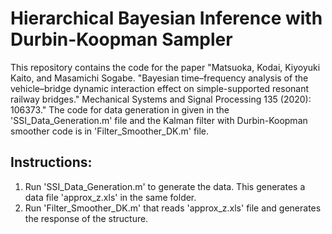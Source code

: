 # Hierarchical Bayesian Inference with Durbin-Koopman Sampler
This repository contains the code for the paper "Matsuoka, Kodai, Kiyoyuki Kaito, and Masamichi Sogabe. "Bayesian time–frequency analysis of the vehicle–bridge dynamic interaction effect on simple-supported resonant railway bridges." Mechanical Systems and Signal Processing 135 (2020): 106373."
The code for data generation in given in the 'SSI_Data_Generation.m' file and the Kalman filter with Durbin-Koopman smoother code is in 'Filter_Smoother_DK.m' file. 
## Instructions:
1. Run 'SSI_Data_Generation.m' to generate the data. This generates a data file 'approx_z.xls' in the same folder.
2. Run 'Filter_Smoother_DK.m' that reads 'approx_z.xls' file and generates the response of the structure.
